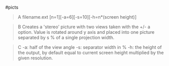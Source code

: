 #picts

>A filename.ext [n=1][-a=6][-s=10][-h=n*(screen height)]

>B Creates a 'stereo' picture with two views taken with the +/- a option. Value is rotated around y axis and placed into one picture separated by s % of a single projection width.

>C -a: half of the view angle
-s: separator width in %
-h: the height of the output, by default equal to current screen height multiplied by the given resolution.
